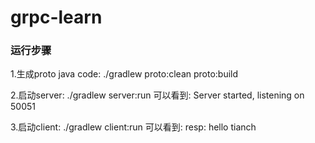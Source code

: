 # grpc-learn

### 运行步骤

1.生成proto java code:
./gradlew proto:clean proto:build

2.启动server:
./gradlew server:run
可以看到:
Server started, listening on 50051

3.启动client:
./gradlew client:run
可以看到:
resp: hello tianch
